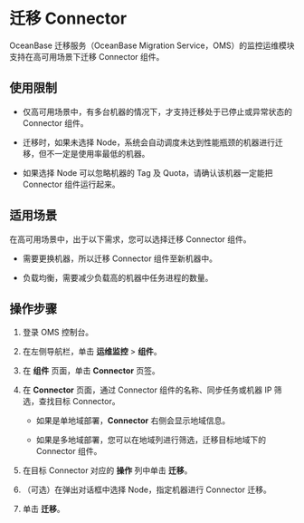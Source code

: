 # 迁移 Connector

OceanBase 迁移服务（OceanBase Migration Service，OMS）的监控运维模块支持在高可用场景下迁移 Connector 组件。

## 使用限制

* 仅高可用场景中，有多台机器的情况下，才支持迁移处于已停止或异常状态的 Connector 组件。

* 迁移时，如果未选择 Node，系统会自动调度未达到性能瓶颈的机器进行迁移，但不一定是使用率最低的机器。

* 如果选择 Node 可以忽略机器的 Tag 及 Quota，请确认该机器一定能把 Connector 组件运行起来。

## 适用场景

在高可用场景中，出于以下需求，您可以选择迁移 Connector 组件。

* 需要更换机器，所以迁移 Connector 组件至新机器中。

* 负载均衡，需要减少负载高的机器中任务进程的数量。

## 操作步骤

1. 登录 OMS 控制台。

2. 在左侧导航栏，单击 **运维监控** \> **组件**。

3. 在 **组件** 页面，单击 **Connector** 页签。

4. 在 **Connector** 页面，通过 Connector 组件的名称、同步任务或机器 IP 筛选，查找目标 Connector。

   * 如果是单地域部署，**Connector** 右侧会显示地域信息。

   * 如果是多地域部署，您可以在地域列进行筛选，迁移目标地域下的 Connector 组件。

5. 在目标 Connector 对应的 **操作** 列中单击 **迁移**。

6. （可选）在弹出对话框中选择 Node，指定机器进行 Connector 迁移。

7. 单击 **迁移**。
